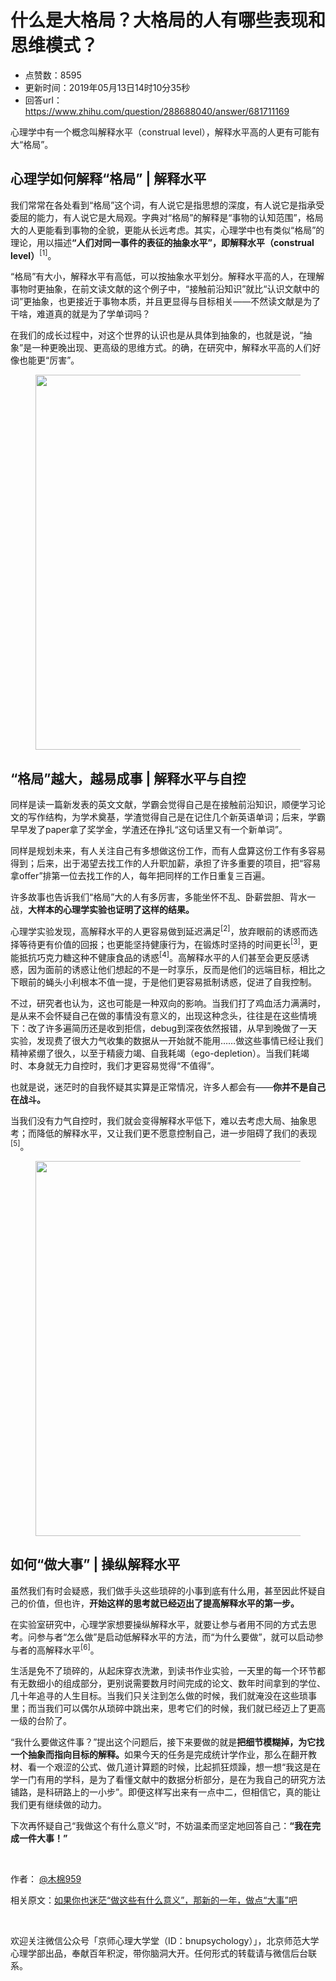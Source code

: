 # 什么是大格局？大格局的人有哪些表现和思维模式？
- 点赞数：8595
- 更新时间：2019年05月13日14时10分35秒
- 回答url：https://www.zhihu.com/question/288688040/answer/681711169
<body>
 <p data-pid="L5bHWO3k">心理学中有一个概念叫解释水平（construal level），解释水平高的人更有可能有大“格局”。</p>
 <h2><b>心理学如何解释“格局” | 解释水平</b></h2>
 <p data-pid="MAZ0e9JX">我们常常在各处看到“格局”这个词，有人说它是指思想的深度，有人说它是指承受委屈的能力，有人说它是大局观。字典对“格局”的解释是“事物的认知范围”，格局大的人更能看到事物的全貌，更能从长远考虑。其实，心理学中也有类似“格局”的理论，用以描述<b>“人们对同一事件的表征的抽象水平”，即解释水平（construal level）</b><sup data-text="孙晓玲, 张云, 吴明证. (2007). 解释水平理论的研究现状与展望. 应用心理学, 13(2)." data-url="" data-draft-node="inline" data-draft-type="reference" data-numero="1">[1]</sup>。</p>
 <p data-pid="il37Z9Y6">“格局”有大小，解释水平有高低，可以按抽象水平划分。解释水平高的人，在理解事物时更抽象，在前文读文献的这个例子中，“接触前沿知识”就比“认识文献中的词”更抽象，也更接近于事物本质，并且更显得与目标相关——不然读文献是为了干啥，难道真的就是为了学单词吗？</p>
 <p data-pid="mHLHCwKd">在我们的成长过程中，对这个世界的认识也是从具体到抽象的，也就是说，“抽象”是一种更晚出现、更高级的思维方式。的确，在研究中，解释水平高的人们好像也能更“厉害”。</p>
 <figure data-size="normal">
  <img src="https://picx.zhimg.com/50/v2-55ce78310904a1f1e7f92f17a3e6b1d1_720w.jpg?source=1940ef5c" data-caption="" data-size="normal" data-rawwidth="600" data-rawheight="546" data-original-token="v2-55ce78310904a1f1e7f92f17a3e6b1d1" class="origin_image zh-lightbox-thumb" width="600" data-original="https://pic1.zhimg.com/v2-55ce78310904a1f1e7f92f17a3e6b1d1_r.jpg?source=1940ef5c">
 </figure>
 <h2><b>“格局”越大，越易成事 | 解释水平与自控</b></h2>
 <p data-pid="7iZCz-BU">同样是读一篇新发表的英文文献，学霸会觉得自己是在接触前沿知识，顺便学习论文的写作结构，为学术奠基，学渣觉得自己是在记住几个新英语单词；后来，学霸早早发了paper拿了奖学金，学渣还在挣扎“这句话里又有一个新单词”。</p>
 <p data-pid="xmavLh2Y">同样是规划未来，有人关注自己有多想做这份工作，而有人盘算这份工作有多容易得到；后来，出于渴望去找工作的人升职加薪，承担了许多重要的项目，把“容易拿offer”排第一位去找工作的人，每年把同样的工作日重复三百遍。</p>
 <p data-pid="UXf_pDpu">许多故事也告诉我们“格局”大的人有多厉害，多能坐怀不乱、卧薪尝胆、背水一战，<b>大样本的心理学实验也证明了这样的结果。</b></p>
 <p data-pid="FClXJS9-">心理学实验发现，高解释水平的人更容易做到延迟满足<sup data-text="Yi, R. , Stuppysullivan, A. , Pickover, A. , &amp; Landes, R. D. . (2017). Impact of construal level manipulations on delay discounting. Plos One, 12(5), e0177240." data-url="" data-draft-node="inline" data-draft-type="reference" data-numero="2">[2]</sup>，放弃眼前的诱惑而选择等待更有价值的回报；也更能坚持健康行为，在锻炼时坚持的时间更长<sup data-text="Magen, E. , &amp; Gross, J. J. . (2007). Harnessing the need for immediate gratification: cognitive reconstrual modulates the reward value of temptations. Emotion, 7(2), 415-428." data-url="" data-draft-node="inline" data-draft-type="reference" data-numero="3">[3]</sup>，更能抵抗巧克力糖这种不健康食品的诱惑<sup data-text="Van Beek, J. , Handgraaf, M. J. J. , &amp; Antonides, G. . (2016). Time orientation and construal level: effects on eating and exercising behaviour and preferences. International Journal of Consumer Studies, 41(1), 54–60." data-url="" data-draft-node="inline" data-draft-type="reference" data-numero="4">[4]</sup>。高解释水平的人们甚至会更反感诱惑，因为面前的诱惑让他们想起的不是一时享乐，反而是他们的远端目标，相比之下眼前的蝇头小利根本不值一提，于是他们更容易抵制诱惑，促进了自我控制。</p>
 <p data-pid="ZJuGt32A">不过，研究者也认为，这也可能是一种双向的影响。当我们打了鸡血活力满满时，是从来不会怀疑自己在做的事情没有意义的，出现这种念头，往往是在这些情境下：改了许多遍简历还是收到拒信，debug到深夜依然报错，从早到晚做了一天实验，发现费了很大力气收集的数据从一开始就不能用……做这些事情已经让我们精神紧绷了很久，以至于精疲力竭、自我耗竭（ego-depletion）。当我们耗竭时、本身就无力自控时，我们才更容易觉得“不值得”。</p>
 <p data-pid="1y8xj2ES">也就是说，迷茫时的自我怀疑其实算是正常情况，许多人都会有——<b>你并不是自己在战斗。</b></p>
 <p data-pid="AJLnTPOF">当我们没有力气自控时，我们就会变得解释水平低下，难以去考虑大局、抽象思考；而降低的解释水平，又让我们更不愿意控制自己，进一步阻碍了我们的表现<sup data-text="张玥,窦东徽,辛自强. (2018). 解释水平对自我控制的影响. 心理科学进展，26(10), 1878-1889." data-url="" data-draft-node="inline" data-draft-type="reference" data-numero="5">[5]</sup>。</p>
 <figure data-size="normal">
  <img src="https://pic1.zhimg.com/50/v2-89ac8d6bda36f4ef86d5f47b8922b82f_720w.jpg?source=1940ef5c" data-caption="" data-size="normal" data-rawwidth="600" data-rawheight="600" data-original-token="v2-89ac8d6bda36f4ef86d5f47b8922b82f" class="origin_image zh-lightbox-thumb" width="600" data-original="https://pic1.zhimg.com/v2-89ac8d6bda36f4ef86d5f47b8922b82f_r.jpg?source=1940ef5c">
 </figure>
 <h2><b>如何“做大事” | 操纵解释水平</b></h2>
 <p data-pid="BMV6OjNt">虽然我们有时会疑惑，我们做手头这些琐碎的小事到底有什么用，甚至因此怀疑自己的价值，但也许，<b>开始这样的思考就已经迈出了提高解释水平的第一步。</b></p>
 <p data-pid="6cpZMhA7">在实验室研究中，心理学家想要操纵解释水平，就要让参与者用不同的方式去思考。问参与者“怎么做”是启动低解释水平的方法，而“为什么要做”，就可以启动参与者的高解释水平<sup data-text="Freitas, A. L. , Gollwitzer, P. , &amp; Trope, Y. . (2004). The influence of abstract and concrete mindsets on anticipating and guiding others’ self-regulatory efforts. Journal of Experimental Social Psychology, 40(6), 0-752." data-url="" data-draft-node="inline" data-draft-type="reference" data-numero="6">[6]</sup>。</p>
 <p data-pid="dw8iV63c">生活是免不了琐碎的，从起床穿衣洗漱，到读书作业实验，一天里的每一个环节都有无数细小的组成部分，更别说需要数月时间完成的论文、数年时间拿到的学位、几十年追寻的人生目标。当我们只关注到怎么做的时候，我们就淹没在这些琐事里；而当我们可以偶尔从琐碎中跳出来，思考它们的时候，我们就已经迈上了更高一级的台阶了。</p>
 <p data-pid="yGrvi8EU">“我什么要做这件事？”提出这个问题后，接下来要做的就是<b>把细节模糊掉，为它找一个抽象而指向目标的解释。</b>如果今天的任务是完成统计学作业，那么在翻开教材、看一个艰涩的公式、做几道计算题的时候，比起抓狂烦躁，想一想“我这是在学一门有用的学科，是为了看懂文献中的数据分析部分，是在为我自己的研究方法铺路，是科研路上的一小步”。即便这样写出来有一点中二，但相信它，真的能让我们更有继续做的动力。</p>
 <p data-pid="TbyV_cP5">下次再怀疑自己“我做这个有什么意义”时，不妨温柔而坚定地回答自己：<b>“我在完成一件大事！”</b></p>
 <p class="ztext-empty-paragraph"><br></p>
 <p data-pid="NrAmc4qX">作者： <a class="member_mention" href="https://www.zhihu.com/people/75879bd52250dc2721f8f86059389e96" data-hash="75879bd52250dc2721f8f86059389e96" data-hovercard="p$b$75879bd52250dc2721f8f86059389e96">@木棉959</a></p>
 <p data-pid="fh0ZoXql">相关原文：<a href="https://link.zhihu.com/?target=https%3A//mp.weixin.qq.com/s/gwR_Abz1i9efez_qJtCtWQ" class=" wrap external" target="_blank" rel="nofollow noreferrer">如果你也迷茫“做这些有什么意义”，那新的一年，做点“大事”吧</a></p>
 <p class="ztext-empty-paragraph"><br></p>
 <p data-pid="6EIoJm4Z">欢迎关注微信公众号「京师心理大学堂（ID：bnupsychology）」，北京师范大学心理学部出品，奉献百年积淀，带你脑洞大开。任何形式的转载请与微信后台联系。</p>
 <p></p>
</body>